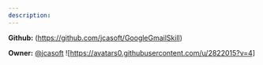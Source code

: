 ```yaml
---
description: 
---
```



**Github:** (https://github.com/jcasoft/GoogleGmailSkill)

**Owner:** [@jcasoft](https://github.com/jcasoft) ![https://avatars0.githubusercontent.com/u/2822015?v=4]

